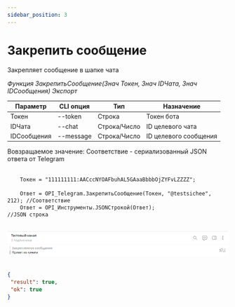 ```yaml
---
sidebar_position: 3
---
```


# Закрепить сообщение
Закрепляет сообщение в шапке чата


*Функция ЗакрепитьСообщение(Знач Токен, Знач IDЧата, Знач IDСообщения) Экспорт*

  | Параметр | CLI опция | Тип | Назначение |
  |-|-|-|-|
  | Токен | --token | Строка | Токен бота |
  | IDЧата | --chat | Строка/Число | ID целевого чата |
  | IDСообщения | --message | Строка/Число | ID целевого сообщения |
  
  Вовзращаемое значение: Соответствие - сериализованный JSON ответа от Telegram

```bsl title="Пример кода"
	
	Токен = "111111111:AACccNYOAFbuhAL5GAaaBbbbOjZYFvLZZZZ";
	
	Ответ = OPI_Telegram.ЗакрепитьСообщение(Токен, "@testsichee", 212); //Соответствие
	Ответ = OPI_Инструменты.JSONСтрокой(Ответ);                         //JSON строка                                            
	
```

![Результат](img/15.png)

```json title="Результат"

{
 "result": true,
 "ok": true
}

```